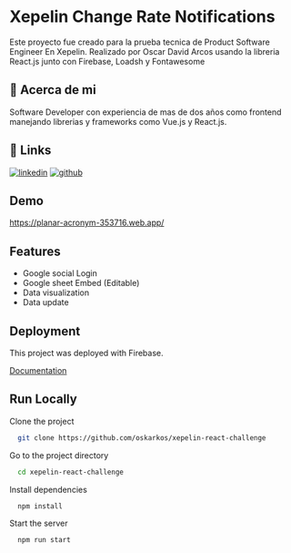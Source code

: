 
# Xepelin Change Rate Notifications

Este proyecto fue creado para la prueba tecnica de Product Software Engineer En Xepelin. Realizado por Oscar David Arcos usando la libreria React.js junto con Firebase, Loadsh y Fontawesome


## 🚀 Acerca de mi
Software Developer con experiencia de mas de dos años como frontend manejando librerias y frameworks como Vue.js y React.js.


## 🔗 Links
[![linkedin](https://img.shields.io/badge/linkedin-0A66C2?style=for-the-badge&logo=linkedin&logoColor=white)](https://www.linkedin.com/in/oscar-david-arcos/)
[![github](https://img.shields.io/badge/github-000?style=for-the-badge&logo=github&logoColor=white)](https://github.com/oskarkos?tab=repositories)

## Demo

https://planar-acronym-353716.web.app/


## Features

- Google social Login
- Google sheet Embed (Editable)
- Data visualization
- Data update


## Deployment

This project was deployed with Firebase.

[Documentation](https://firebase.google.com/products/hosting?gclid=CjwKCAjwtcCVBhA0EiwAT1fY78lF243GYkhbRXESARw8x9AJ6HAwE5xvLoDWajs7F3h69UCDzm8DURoCzwIQAvD_BwE&gclsrc=aw.ds)


## Run Locally

Clone the project

```bash
  git clone https://github.com/oskarkos/xepelin-react-challenge
```

Go to the project directory

```bash
  cd xepelin-react-challenge
```

Install dependencies

```bash
  npm install
```

Start the server

```bash
  npm run start
```


